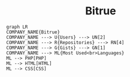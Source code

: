 <h1 align="center">Bitrue</h1>

```mermaid
graph LR
COMPANY_NAME{Bitrue}
COMPANY_NAME ---> U{Users} ---> UN[2]
COMPANY_NAME ---> R{Repositories} ---> RN[4]
COMPANY_NAME ---> G{Gists} ---> GN[1]
COMPANY_NAME ---> ML{Most Used<br>Languages}
ML --> PHP[PHP]
ML --> HTML[HTML]
ML --> CSS[CSS]
```
